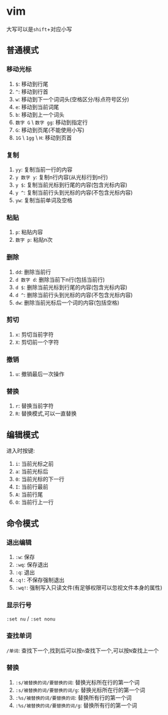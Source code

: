 # vim

大写可以是`shift`+对应小写

## 普通模式

### 移动光标
1. `$`: 移动到行尾
2. `^`: 移动到行首
3. `w`: 移动到下一个词词头(空格区分/标点符号区分)
4. `e`: 移动到当前词尾
5. `b`: 移动到上一个词头
6. `数字 G` \ `数字 gg`: 移动到指定行
7. `G`: 移动到页尾(不能使用小写)
8. `1G` \ `1gg` \ `H`: 移动到页首

### 复制

1. `yy`: 复制当前一行的内容
2. `y 数字 y`: 复制n行内容(从光标行到n行)
3. `y $`: 复制当前光标到行尾的内容(包含光标内容)
4. `y ^`: 复制当前行头到光标的内容(不包含光标内容)
5. `yw`: 复制当前单词及空格

### 粘贴

1. `p`: 粘贴内容
2. `数字 p`: 粘贴n次

### 删除

1. `dd`: 删除当前行
2. `d 数字 d`: 删除当前下n行(包括当前行)
3. `d $`: 删除当前光标到行尾的内容(包含光标内容)
4. `d ^`: 删除当前行头到光标的内容(不包含光标内容)
5. `dw`: 删除当前光标后一个词的内容(包括空格)

### 剪切

1. `x`: 剪切当前字符
2. `X`: 剪切前一个字符 

### 撤销

1. `u`: 撤销最后一次操作

### 替换
1. `r`: 替换当前字符
2. `R`: 替换模式,可以一直替换

## 编辑模式

进入时按键:
1. `i`: 当前光标之前
2. `a`: 当前光标后
3. `0`: 当前光标的下一行
4. `I`: 当前行最前
5. `A`: 当前行尾
6. `O`: 当前行上一行



## 命令模式

### 退出编辑

1. `:w`: 保存
2. `:wq`: 保存退出
3. `:q`: 退出
4. `:q!`: 不保存强制退出
5. `:wq!`: 强制写入只读文件(有足够权限可以忽视文件本身的属性)

### 显示行号

`:set nu` / `:set nonu`

### 查找单词

`/单词`: 查找下一个,找到后可以按`n`查找下一个,可以按`N`查找上一个

### 替换

1. `:s/被替换的词/要替换的词`: 替换光标所在行的第一个词
2.  `:s/被替换的词/要替换的词/g`: 替换光标所在行的第一个词
3. `:%s/被替换的词/要替换的词`: 替换所有行的第一个词
4. `:%s/被替换的词/要替换的词/g`: 替换所有行的第一个词